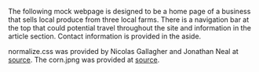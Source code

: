 The following mock webpage is designed to be a home page of a business that sells local produce from three local farms. There is a navigation bar at the top that could potential travel throughout the site and information in the article section. Contact information is provided in the aside.

normalize.css was provided by Nicolas Gallagher and Jonathan Neal at [source](http://necolas.github.io/normalize.css/3.0.1/normalize.css).
The corn.jpng was provided at [source](http://www.clker.com/cliparts/e/d/c/7/12456951341992058408johnny_automatic_corn.svg.med.png).
